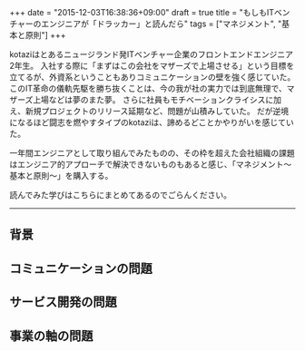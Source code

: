 +++
date = "2015-12-03T16:38:36+09:00"
draft = true
title = "もしもITベンチャーのエンジニアが「ドラッカー」と読んだら"
tags = ["マネジメント", "基本と原則"]
+++

kotaziはとあるニュージランド発ITベンチャー企業のフロントエンドエンジニア2年生。
入社する際に「まずはこの会社をマザーズで上場させる」という目標を立てるが、外資系ということもありコミュニケーションの壁を強く感じていた。
このIT革命の儀軌先駆を勝ち抜くことは、今の我が社の実力では到底無理で、マザーズ上場などは夢のまた夢。
さらに社員もモチベーションクライシスに加え、新規プロジェクトのリリース延期など、問題が山積みしていた。
だが逆境になるほど闘志を燃やすタイプのkotaziは、諦めるどことかやりがいを感じていた。

一年間エンジニアとして取り組んでみたものの、その枠を超えた会社組織の課題はエンジニア的アプローチで解決できないものもあると感じ、「マネジメント〜基本と原則〜」を購入する。

読んでみた学びはこちらにまとめてあるのでごらんください。

<hr>

## 背景

## コミュニケーションの問題

## サービス開発の問題

## 事業の軸の問題



